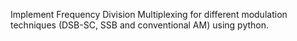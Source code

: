 Implement Frequency Division Multiplexing for different modulation techniques (DSB-SC, SSB and conventional AM) using python.
